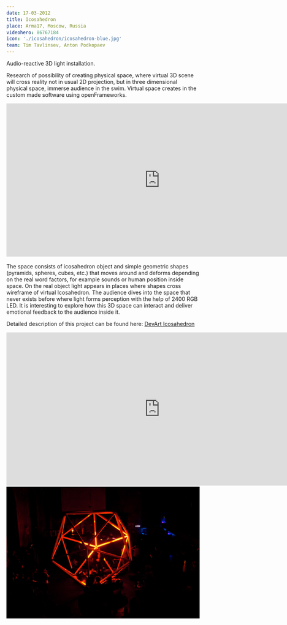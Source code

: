 ```yaml
---
date: 17-03-2012
title: Icosahedron
place: Arma17, Moscow, Russia
videohero: 86767184
icon: './icosahedron/icosahedron-blue.jpg'
team: Tim Tavlinsev, Anton Podkopaev
---
```


Audio-reactive 3D light installation.

Research of possibility of creating physical space, where virtual 3D scene will cross reality not in usual 2D projection, but in three dimensional physical space, immerse audience in the swim. Virtual space creates in the custom made software using openFrameworks.

<iframe src="https://player.vimeo.com/video/86767184" width="800" height="400" frameborder="0" webkitallowfullscreen mozallowfullscreen allowfullscreen></iframe>

The space consists of icosahedron object and simple geometric shapes (pyramids, spheres, cubes, etc.) that moves around and deforms depending on the real word factors, for example sounds or human position inside space. On the real object light appears in places where shapes cross wireframe of virtual Icosahedron. The audience dives into the space that never exists before where light forms perception with the help of 2400 RGB LED. It is interesting to explore how this 3D space can interact and deliver emotional feedback to the audience inside it.

Detailed description of this project can be found here: [DevArt Icosahedron](https://devart.withgoogle.com/#/project/16557756)

<iframe src="https://player.vimeo.com/video/85965568" width="800" height="400" frameborder="0" webkitallowfullscreen mozallowfullscreen allowfullscreen></iframe>

<img alt="ledMapper screenshot" src="./icosahedron/ico-red.jpg" width="800">
